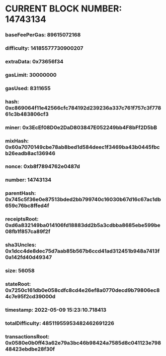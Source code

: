 # CURRENT BLOCK NUMBER: 14743134

### baseFeePerGas: 89615072168
### difficulty: 14185577730900207
### extraData: 0x73656f34
### gasLimit: 30000000
### gasUsed: 8311655
### hash: 0xc869064f11e42566cfc784192d239236a337c761f757c3f77861c3b483806cf3
### miner: 0x3EcEf08D0e2DaD803847E052249bb4F8bFf2D5bB
### mixHash: 0x60a7070149cbe78ab8bed1d584deec1f3469ba43b0445fbcb26eadb8ac136946
### nonce: 0xb8f7894762e0487d
### number: 14743134
### parentHash: 0x745c5f36e0e87513bded2bb799740c16030b67d16c67ac1db659c76bc8ffed4f
### receiptsRoot: 0xd6a832149ba014106fd18883dd2b5a3cdbba8685ebe599be08fb1f857ca89f2f
### sha3Uncles: 0x1dcc4de8dec75d7aab85b567b6ccd41ad312451b948a7413f0a142fd40d49347
### size: 56058
### stateRoot: 0x7250c161db0e058cdfc8cd4e26ef8a0770decd9b79806ec84c7e95f2cd39000d
### timestamp: 2022-05-09 15:23:10.718413
### totalDifficulty: 48511955953482462691226
### transactionsRoot: 0x0580e0b0ff43a62e79a3bc46b98424a7585d8c041123e79848423ebdbe28f30f
